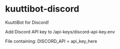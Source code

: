 # kuuttibot-discord
KuuttiBot for Discord!

Add Discord API key to /api-keys/discord-api-key.env

File containing:
  DISCORD_API = api_key_here
